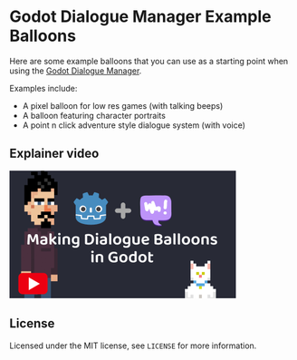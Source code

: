 # Godot Dialogue Manager Example Balloons

Here are some example balloons that you can use as a starting point when using the [Godot Dialogue Manager](https://github.com/nathanhoad/godot_dialogue_manager).

Examples include:

- A pixel balloon for low res games (with talking beeps)
- A balloon featuring character portraits
- A point n click adventure style dialogue system (with voice)

## Explainer video

[![Explainer video](video.png)](https://youtu.be/17iM5dXExoQ)

## License

Licensed under the MIT license, see `LICENSE` for more information.
